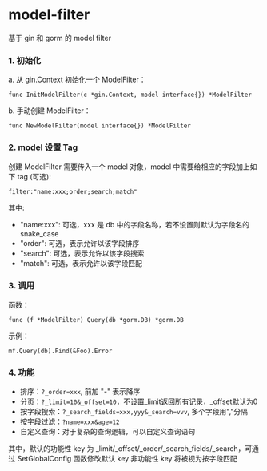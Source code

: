 # model-filter
基于 gin 和 gorm 的 model filter

### 1. 初始化

a. 从 gin.Context 初始化一个 ModelFilter：

`func InitModelFilter(c *gin.Context, model interface{}) *ModelFilter`

b. 手动创建 ModelFilter：

`func NewModelFilter(model interface{}) *ModelFilter`


### 2. model 设置 Tag

创建 ModelFilter 需要传入一个 model 对象，model 中需要给相应的字段加上如下 tag (可选):

`filter:"name:xxx;order;search;match"`

其中:
  - "name:xxx": 可选，xxx 是 db 中的字段名称，若不设置则默认为字段名的 snake_case
  - "order": 可选，表示允许以该字段排序
  - "search": 可选，表示允许以该字段搜索
  - "match": 可选，表示允许以该字段匹配
  
 

### 3. 调用

函数：

`func (f *ModelFilter) Query(db *gorm.DB) *gorm.DB`

示例：

`mf.Query(db).Find(&Foo).Error`


### 4. 功能

- 排序：`?_order=xxx`, 前加 "-" 表示降序
- 分页：`?_limit=10&_offset=10`，不设置_limit返回所有记录，_offset默认为0
- 按字段搜索：`?_search_fields=xxx,yyy&_search=vvv`, 多个字段用","分隔
- 按字段过滤：`?name=xxx&age=12`
- 自定义查询：对于复杂的查询逻辑，可以自定义查询语句

其中，默认的功能性 key 为 _limit/_offset/_order/_search_fields/_search，可通过 SetGlobalConfig 函数修改默认 key
非功能性 key 将被视为按字段匹配
